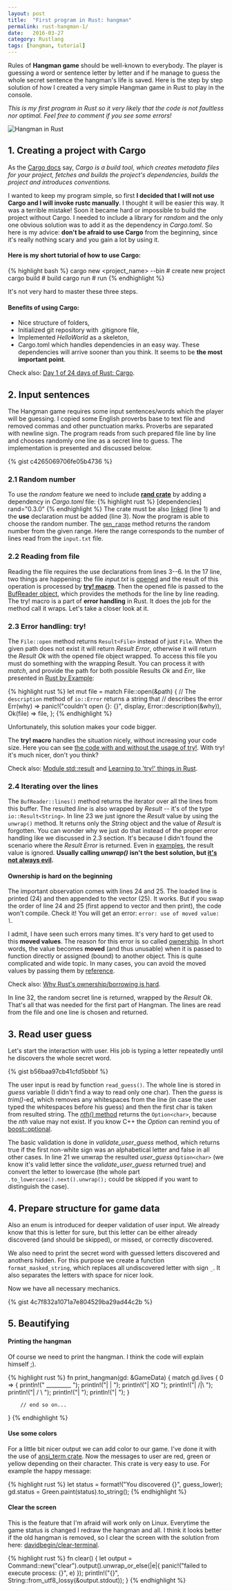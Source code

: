 ```yaml
---
layout: post
title:  "First program in Rust: hangman"
permalink: rust-hangman-1/
date:   2016-03-27
category: Rustlang
tags: [hangman, tutorial]
---
```

Rules of **Hangman game** should be well-known to everybody. The player is guessing a word or sentence letter by letter and if he manage to guess the whole secret sentence the hangman's life is saved. Here is the step by step solution of how I created a very simple Hangman game in Rust to play in the console.

*This is my first program in Rust so it very likely that the code is not faultless nor optimal. Feel free to comment if you see some errors!*

<div class="centered">
<img src="https://github.com/katecpp/Hangman/blob/master/hangman/screenshot/hangman.png?raw=true" alt="Hangman in Rust"/>
</div>


## 1. Creating a project with Cargo

As the [Cargo docs](http://doc.crates.io/guide.html#why-cargo-exists) say, *Cargo is a build tool, which creates metadata files for your project, fetches and builds the project's dependencies, builds the project and introduces conventions.*

I wanted to keep my program simple, so first **I decided that I will not use Cargo and I will invoke rustc manually**. I thought it will be easier this way. It was a terrible mistake! Soon it became hard or impossible to build the project without Cargo. I needed to include a library for *random* and the only one obvious solution was to add it as the dependency in *Cargo.toml*. So here is my advice: **don't be afraid to use Cargo** from the beginning, since it's really nothing scary and you gain a lot by using it.

#### Here is my **short tutorial** of how to use **Cargo**:

{% highlight bash %}
cargo new <project_name> --bin # create new project
cargo build # build
cargo run # run
{% endhighlight %}

It's not very hard to master these three steps.

#### Benefits of using Cargo:

- Nice structure of folders,
- Initialized git repository with .gitignore file,
- Implemented *HelloWorld* as a skeleton,
- Cargo.toml which handles dependencies in an easy way. These dependencies will arrive sooner than you think. It seems to be **the most important point**.

Check also: [Day 1 of 24 days of Rust: Cargo](http://zsiciarz.github.io/24daysofrust/book/day1.html).

## 2. Input sentences

The Hangman game requires some input sentences/words which the player will be guessing. I copied some English proverbs base to text file and removed commas and other punctuation marks. Proverbs are separated with newline sign. The program reads from such prepared file line by line and chooses randomly one line as a secret line to guess. The implementation is presented and discussed below.

{% gist c4265069706fe05b4736 %}

### 2.1 Random number
To use the *random* feature we need to include [**rand crate**](https://doc.rust-lang.org/rand/rand/index.html) by adding a dependency in *Cargo.toml* file:
{% highlight rust %}
[dependencies]
rand="0.3.0"
{% endhighlight %}
The crate must be also [linked](http://rustbyexample.com/crates/link.html) (line 1) and the **use** declaration must be added (line 3). Now the program is able to choose the random number. The [`gen_range`](https://doc.rust-lang.org/rand/rand/trait.Rng.html#method.gen_range) method returns the random number from the given range. Here the range corresponds to the number of lines read from the `input.txt` file.

### 2.2 Reading from file
Reading the file requires the use declarations from lines 3--6. In the 17 line, two things are happening: the file *input.txt* is [opened](https://doc.rust-lang.org/std/fs/struct.File.html#method.open) and the result of this operation is processed by [**try! macro**](http://doc.rust-lang.org/std/result/index.html#the-try-macro). Then the opened file is passed to the [BufReader object](https://doc.rust-lang.org/std/io/struct.BufReader.html), which provides the methods for the line by line reading. The try! macro is a part of **error handling** in Rust. It does the job for the method call it wraps. Let's take a closer look at it.

### 2.3 Error handling: try!
The `File::open` method returns `Result<File>` instead of just `File`. When the given path does not exist it will return *Result Error*, otherwise it will return the *Result Ok* with the opened file object wrapped. To access this file you must do something with the wrapping Result. You can process it with *match*, and provide the path for both possible Results *Ok* and *Err*, like presented in [Rust by Example](http://rustbyexample.com/std_misc/file/open.html):

{% highlight rust %}
let mut file = match File::open(&path) {
    // The `description` method of `io::Error` returns a string that
    // describes the error
    Err(why) => panic!("couldn't open {}: {}", display,
                                               Error::description(&why)),
    Ok(file) => file,
};
{% endhighlight %}

Unfortunately, this solution makes your code bigger. 

The **try! macro** handles the situation nicely, without increasing your code size. Here you can see [the code with and without the usage of try!](https://doc.rust-lang.org/std/macro.try!.html). With try! it's much nicer, don't you think?

Check also: [Module std::result](https://doc.rust-lang.org/std/result/) and [Learning to 'try!' things in Rust](http://www.jonathanturner.org/2015/11/learning-to-try-things-in-rust.html).

### 2.4 Iterating over the lines

The `BufReader::lines()` method returns the iterator over all the lines from this buffer. The resulted *line* is also wrapped by *Result* -- it's of the type `io::Result<String>`. In line 23 we just ignore the *Result* value by using the `unwrap()` method. It returns only the *String* object and the value of *Result* is forgotten. You can wonder why we just do that instead of the proper error handling like we discussed in 2.3 section. It's because I didn't found the scenario where the *Result Error* is returned. Even in [examples](https://doc.rust-lang.org/std/io/trait.BufRead.html#method.lines), the result value is ignored. **Usually calling *unwrap()* isn't the best solution, but [it's not always evil](https://doc.rust-lang.org/stable/book/error-handling.html#a-brief-interlude-unwrapping-isnt-evil).**

#### Ownership is hard on the beginning
The important observation comes with lines 24 and 25. The loaded line is printed (24) and then appended to the vector (25). It works. But if you swap the order of line 24 and 25 (first append to vector and then print), the code won't compile. Check it! You will get an error: `error: use of moved value: l`.

I admit, I have seen such errors many times. It's very hard to get used to this **moved values**. The reason for this error is so called [ownership](https://doc.rust-lang.org/book/ownership.html). In short words, the value becomes **moved** (and thus unusable) when it is passed to function directly or assigned (bound) to another object. This is quite complicated and wide topic. In many cases, you can avoid the moved values by passing them by [reference](https://doc.rust-lang.org/book/references-and-borrowing.html). 

Check also: [Why Rust's ownership/borrowing is hard](http://softwaremaniacs.org/blog/2016/02/12/ownership-borrowing-hard/en/).

In line 32, the random secret line is returned, wrapped by the *Result Ok*. That's all that was needed for the first part of Hangman. The lines are read from the file and one line is chosen and returned.

## 3. Read user guess

Let's start the interaction with user. His job is typing a letter repeatedly until he discovers the whole secret word.

{% gist b56baa97cb41cfd5bbbf %}

The user input is read by function `read_guess()`. The whole line is stored in *guess* variable (I didn't find a way to read only one char). Then the *guess* is *trim()*-ed, which removes any whitespaces from the line (in case the user typed the whitespaces before his guess) and then the first char is taken from resulted string. The [*nth()* method](https://doc.rust-lang.org/std/iter/trait.Iterator.html#method.nth) returns the `Option<char>`, because the *nth* value may not exist. If you know C++ the *Option* can remind you of [boost::optional](http://katecpp.github.io/boost-optional/). 

The basic validation is done in *validate_user_guess* method, which returns true if the first non-white sign was an alphabetical letter and false in all other cases. In line 21 we unwrap the resulted *user_guess* `Option<char>` (we know it's valid letter since the *validate_user_guess* returned true) and convert the letter to lowercase (the whole part `.to_lowercase().next().unwrap();` could be skipped if you want to distinguish the case).

## 4. Prepare structure for game data





Also an enum is introduced for deeper validation of user input. We already know that this is letter for sure, but this letter can be either already discovered (and should be skipped), or missed, or correctly discovered.


We also need to print the secret word with guessed letters discovered and anothers hidden. For this purpose we create a function `format_masked_string`, which replaces all undiscovered letter with sign `_`. It also separates the letters with space for nicer look.


Now we have all necessary mechanics. 

{% gist 4c7f832a1071a7e804529ba29ad44c2b %}


## 5. Beautifying

#### Printing the hangman
Of course we need to print the hangman. I think the code will explain himself ;).

{% highlight rust %}
fn print_hangman(gd: &GameData)
{
    match gd.lives
    {
        0 =>
        {
            println!(" _________   ");
            println!("|         |  ");
            println!("|         XO ");
            println!("|        /|\\ ");
            println!("|        / \\ ");
            println!("|            ");
            println!("|            ");
        }

        // end so on...
}
{% endhighlight %}

#### Use some colors
For a little bit nicer output we can add color to our game. I've done it with the use of [ansi_term crate](https://crates.io/crates/ansi_term). Now the messages to user are red, green or yellow depending on their character. This crate is very easy to use. For example the happy message:

{% highlight rust %}
let status = format!("You discovered {}", guess_lower);
gd.status = Green.paint(status).to_string();
{% endhighlight %}

#### Clear the screen
This is the feature that I'm afraid will work only on Linux. Everytime the game status is changed I redraw the hangman and all. I think it looks better if the old hangman is removed, so I clear the screen with the solution from here: [davidbegin/clear-terminal](https://github.com/davidbegin/clear-terminal).

{% highlight rust %}
fn clear()
{
  let output = Command::new("clear").output().unwrap_or_else(|e|{
    panic!("failed to execute process: {}", e)
  });
  println!("{}", String::from_utf8_lossy(&output.stdout));
}
{% endhighlight %}

